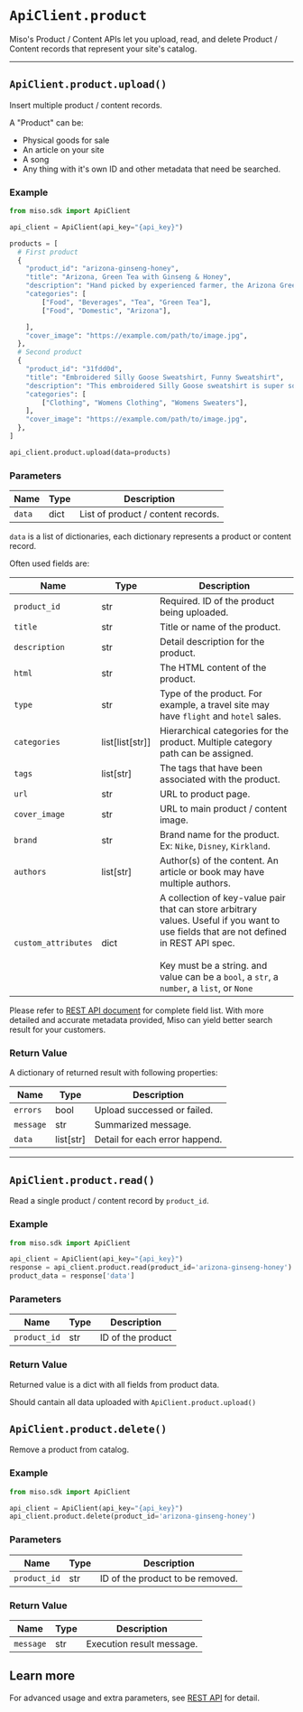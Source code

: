 # `ApiClient.product`

Miso's Product / Content APIs let you upload, read, and delete Product / Content records that represent your site's catalog.

----------------------------------------------------------------------

## `ApiClient.product.upload()`

Insert multiple product / content records.

A "Product" can be:
- Physical goods for sale
- An article on your site
- A song
- Any thing with it's own ID and other metadata that need be searched.


### Example

```python
from miso.sdk import ApiClient

api_client = ApiClient(api_key="{api_key}")

products = [
  # First product
  {
    "product_id": "arizona-ginseng-honey",
    "title": "Arizona, Green Tea with Ginseng & Honey",
    "description": "Hand picked by experienced farmer, the Arizona Green Tea with Ginseng & Honey is the best choice for you to get a taste of calm and peace." ,
    "categories": [
        ["Food", "Beverages", "Tea", "Green Tea"],
        ["Food", "Domestic", "Arizona"],

    ],
    "cover_image": "https://example.com/path/to/image.jpg",
  },
  # Second product
  {
    "product_id": "31fdd0d",
    "title": "Embroidered Silly Goose Sweatshirt, Funny Sweatshirt",
    "description": "This embroidered Silly Goose sweatshirt is super soft and cozy. Perfect to lounge around, run errands, or walk your dog." ,
    "categories": [
        ["Clothing", "Womens Clothing", "Womens Sweaters"],
    ],
    "cover_image": "https://example.com/path/to/image.jpg",
  },
]

api_client.product.upload(data=products)
```

### Parameters

| Name           | Type       | Description |
| -------------- | ---------- | ----------- |
| `data`         | dict       | List of product / content records. |


`data` is a list of dictionaries, each dictionary represents a product or content record.

Often used fields are:

| Name           | Type       | Description |
| -------------- | ---------- | ----------- |
| `product_id`   | str        | Required. ID of the product being uploaded. |
| `title`        | str        | Title or name of the product. |
| `description`  | str        | Detail description for the product. |
| `html`         | str        | The HTML content of the product. |
| `type`         | str        | Type of the product. For example, a travel site may have `flight` and `hotel` sales. |
| `categories`   | list[list[str]] | Hierarchical categories for the product. Multiple category path can be assigned. |
| `tags`         | list[str]  | The tags that have been associated with the product. |
| `url`          | str        | URL to product page. |
| `cover_image`  | str        | URL to main product / content image. |
| `brand`        | str        | Brand name for the product. Ex: `Nike`, `Disney`, `Kirkland`. |
| `authors`      | list[str]  | Author(s) of the content. An article or book may have multiple authors. |
| `custom_attributes` | dict  | A collection of key-value pair that can store arbitrary values. Useful if you want to use fields that are not defined in REST API spec. <br><br>Key must be a string. and value can be a `bool`, a `str`, a `number`, a `list`, or `None` |

Please refer to [REST API document](https://api.askmiso.com/#tag/Product-Content-APIs) for complete field list. With more detailed and accurate metadata provided, Miso can yield better search result for your customers.

### Return Value

A dictionary of returned result with following properties:

| Name           | Type       | Description |
| -------------- | ---------- | ----------- |
| `errors`       | bool       | Upload successed or failed. |
| `message`      | str        | Summarized message. |
| `data`         | list[str]  | Detail for each error happend. |

----------------------------------------------------------------------


## `ApiClient.product.read()`

Read a single product / content record by `product_id`.

### Example

```python
from miso.sdk import ApiClient

api_client = ApiClient(api_key="{api_key}")
response = api_client.product.read(product_id='arizona-ginseng-honey')
product_data = response['data']
```

### Parameters

| Name           | Type       | Description |
| -------------- | ---------- | ----------- |
| `product_id`   | str        | ID of the product |

### Return Value

Returned value is a dict with all fields from product data.

Should cantain all data uploaded with `ApiClient.product.upload()`


## `ApiClient.product.delete()`

Remove a product from catalog.

### Example
```python
from miso.sdk import ApiClient

api_client = ApiClient(api_key="{api_key}")
api_client.product.delete(product_id='arizona-ginseng-honey')
```

### Parameters
| Name           | Type       | Description |
| -------------- | ---------- | ----------- |
| `product_id`   | str        | ID of the product to be removed. |

### Return Value
| Name           | Type       | Description |
| -------------- | ---------- | ----------- |
| `message`      | str        | Execution result message. |


## Learn more
For advanced usage and extra parameters, see [REST API](https://api.askmiso.com/#tag/Product-Content-APIs) for detail.
